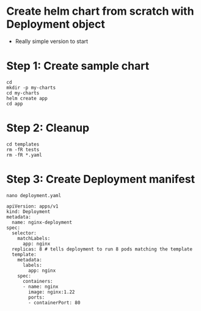 # Create helm chart from scratch with Deployment object 

  * Really simple version to start 

# Step 1: Create sample chart 

```
cd
mkdir -p my-charts
cd my-charts
helm create app 
cd app
```

# Step 2: Cleanup 

```
cd templates
rm -fR tests
rm -fR *.yaml 
```

# Step 3: Create Deployment manifest 

```
nano deployment.yaml
```

```
apiVersion: apps/v1
kind: Deployment
metadata:
  name: nginx-deployment
spec:
  selector:
    matchLabels:
      app: nginx
  replicas: 8 # tells deployment to run 8 pods matching the template
  template:
    metadata:
      labels:
        app: nginx
    spec:
      containers:
      - name: nginx
        image: nginx:1.22
        ports:
        - containerPort: 80
```        

